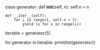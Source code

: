 class generator:
    def __init__(self, n):
        self.n = n 

    def __iter__(self):
        for i in range(1, self.n + 1):
            yield (x for x in range(i))

iterable = generator(5)

for generator in iterable:
    print(list(generator))







    
